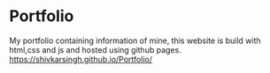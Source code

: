 # Portfolio
My portfolio containing information of mine, this website is build with html,css and js and hosted using github pages.
https://shivkarsingh.github.io/Portfolio/
